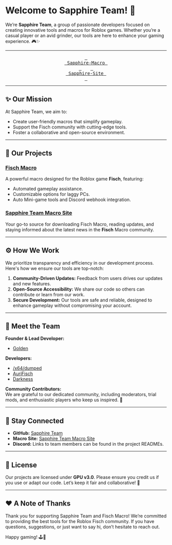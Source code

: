 
# Welcome to Sapphire Team! 💎  

We’re **Sapphire Team**, a group of passionate developers focused on creating innovative tools and macros for Roblox games. Whether you’re a casual player or an avid grinder, our tools are here to enhance your gaming experience. 🎮✨  
<!-- I HAVE NO CLUE WTF IM DOING, HELP, I HAVE NEVER SEEN THIS HTML TAG BEFORE IN MY LIFE ↓↓↓↓↓↓↓↓↓↓↓ /-->
<div align="center">
  
---


  
[<kbd> <br> Sapphire-Macro <br> </kbd>](https://github.com/Sapphire-Macro/Sapphire-Macro)&emsp;&emsp;[<kbd> <br> Sapphire-Site <br> </kbd>](https://github.com/Sapphire-Macro/Sapphire-Site)

---
</div>

## ✨ Our Mission  

At Sapphire Team, we aim to:  
- Create user-friendly macros that simplify gameplay.  
- Support the Fisch community with cutting-edge tools.  
- Foster a collaborative and open-source environment.  

---

## 🌟 Our Projects  

### [Fisch Macro](https://github.com/Sapphire-Team/Fisch-Macro)  
A powerful macro designed for the Roblox game **Fisch**, featuring:  
- Automated gameplay assistance.  
- Customizable options for laggy PCs.  
- Auto Mini-game tools and Discord webhook integration.  

### [Sapphire Team Macro Site](https://sapphire-macro.github.io/Sapphire-Site/)  
Your go-to source for downloading Fisch Macro, reading updates, and staying informed about the latest news in the **Fisch** Macro community.  

---

## ⚙️ How We Work  

We prioritize transparency and efficiency in our development process. Here's how we ensure our tools are top-notch:  
1. **Community-Driven Updates:** Feedback from users drives our updates and new features.  
2. **Open-Source Accessibility:** We share our code so others can contribute or learn from our work.  
3. **Secure Development:** Our tools are safe and reliable, designed to enhance gameplay without compromising your account.  

---

## 👥 Meet the Team  

**Founder & Lead Developer:**  
- [Golden](https://discord.com/users/1219325833685241857)  

**Developers:**  
- [/x64/dumped](https://discord.com/users/1064395299042381874)  
- [AuriFisch](https://discord.com/users/1092678374427738203)
- [Darkness](https://discord.com/users/681934150743097387)

**Community Contributors:**  
We are grateful to our dedicated community, including moderators, trial mods, and enthusiastic players who keep us inspired. 💪  

---

## 🔗 Stay Connected  

- **GitHub:** [Sapphire Team](https://github.com/Sapphire-Team)  
- **Macro Site:** [Sapphire Team Macro Site](https://sapphire-macro.github.io/Sapphire-Site/)  
- **Discord:** Links to team members can be found in the project READMEs.  

---

## 📜 License  

Our projects are licensed under **GPU v3.0**. Please ensure you credit us if you use or adapt our code. Let’s keep it fair and collaborative! 🤝  

---

## ❤️ A Note of Thanks  

Thank you for supporting Sapphire Team and Fisch Macro! We’re committed to providing the best tools for the Roblox Fisch community. If you have questions, suggestions, or just want to say hi, don’t hesitate to reach out.  

Happy gaming! 🕹️🎉  

